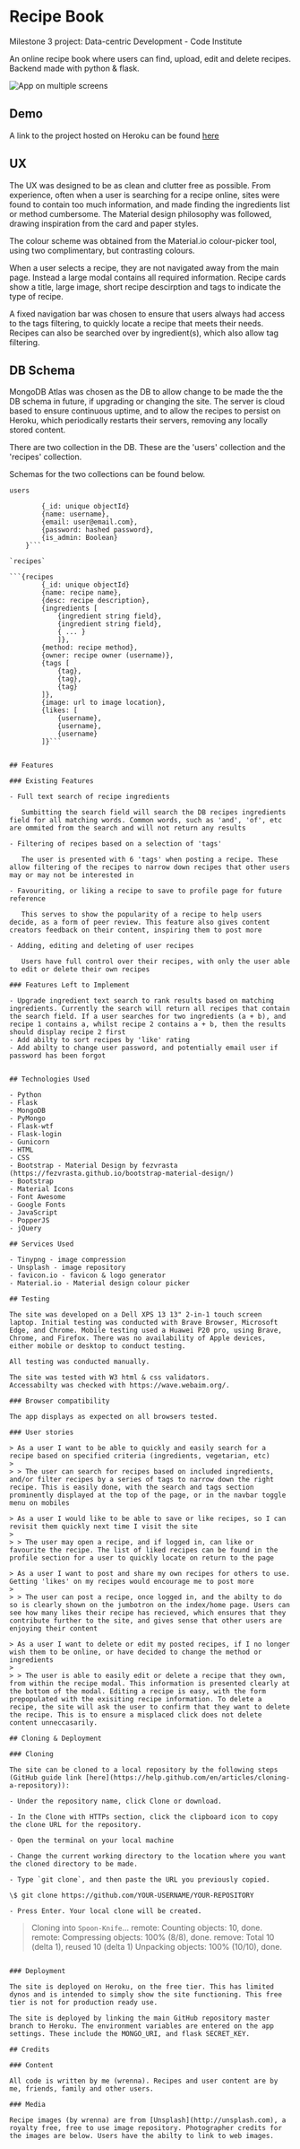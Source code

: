# Recipe Book

Milestone 3 project: Data-centric Development - Code Institute

An online recipe book where users can find, upload, edit and delete recipes. Backend made with python & flask.

![App on multiple screens](multiscreen.jpg)

## Demo

A link to the project hosted on Heroku can be found [here](https://wrengit-milestone3.herokuapp.com)

## UX

The UX was designed to be as clean and clutter free as possible. From experience, often when a user is searching for a recipe online, sites were found to contain too much information, and made finding the ingredients list or method cumbersome. The Material design philosophy was followed, drawing inspiration from the card and paper styles. 

The colour scheme was obtained from the Material.io colour-picker tool, using two complimentary, but contrasting colours. 

When a user selects a recipe, they are not navigated away from the main page. Instead a large modal contains all required information. Recipe cards show a title, large image, short recipe descirption and tags to indicate the type of recipe.

A fixed navigation bar was chosen to ensure that users always had access to the tags filtering, to quickly locate a recipe that meets their needs. Recipes can also be searched over by ingredient(s), which also allow tag filtering. 

## DB Schema

MongoDB Atlas was chosen as the DB to allow change to be made the the DB schema in future, if upgrading or changing the site. The server is cloud based to ensure continuous uptime, and to allow the recipes to persist on Heroku, which periodically restarts their servers, removing any locally stored content. 

There are two collection in the DB. These are the 'users' collection and the 'recipes' collection. 

Schemas for the two collections can be found below.

`users`

``` {user
        {_id: unique objectId}
        {name: username},
        {email: user@email.com},
        {password: hashed password},
        {is_admin: Boolean}
    }```

`recipes`

```{recipes
        {_id: unique objectId}
        {name: recipe name},
        {desc: recipe description},
        {ingredients [
            {ingredient string field},
            {ingredient string field},
            { ... }
            ]},
        {method: recipe method},
        {owner: recipe owner (username)},
        {tags [
            {tag},
            {tag}, 
            {tag}
        ]},
        {image: url to image location},
        {likes: [
            {username},
            {username},
            {username}
        ]}```


## Features

### Existing Features

- Full text search of recipe ingredients

   Sumbitting the search field will search the DB recipes ingredients field for all matching words. Common words, such as 'and', 'of', etc are ommited from the search and will not return any results

- Filtering of recipes based on a selection of 'tags'

   The user is presented with 6 'tags' when posting a recipe. These allow filtering of the recipes to narrow down recipes that other users may or may not be interested in

- Favouriting, or liking a recipe to save to profile page for future reference

   This serves to show the popularity of a recipe to help users decide, as a form of peer review. This feature also gives content creators feedback on their content, inspiring them to post more
   
- Adding, editing and deleting of user recipes

   Users have full control over their recipes, with only the user able to edit or delete their own recipes

### Features Left to Implement

- Upgrade ingredient text search to rank results based on matching ingredients. Currently the search will return all recipes that contain the search field. If a user searches for two ingredients (a + b), and recipe 1 contains a, whilst recipe 2 contains a + b, then the results should display recipe 2 first
- Add abilty to sort recipes by 'like' rating
- Add abilty to change user password, and potentially email user if password has been forgot


## Technologies Used

- Python
- Flask
- MongoDB
- PyMongo
- Flask-wtf
- Flask-login
- Gunicorn
- HTML
- CSS
- Bootstrap - Material Design by fezvrasta (https://fezvrasta.github.io/bootstrap-material-design/)
- Bootstrap
- Material Icons
- Font Awesome
- Google Fonts
- JavaScript
- PopperJS
- jQuery

## Services Used

- Tinypng - image compression
- Unsplash - image repository
- favicon.io - favicon & logo generator
- Material.io - Material design colour picker

## Testing

The site was developed on a Dell XPS 13 13" 2-in-1 touch screen laptop. Initial testing was conducted with Brave Browser, Microsoft Edge, and Chrome. Mobile testing used a Huawei P20 pro, using Brave, Chrome, and Firefox. There was no availability of Apple devices, either mobile or desktop to conduct testing.

All testing was conducted manually.

The site was tested with W3 html & css validators.
Accessabilty was checked with https://wave.webaim.org/.

### Browser compatibility

The app displays as expected on all browsers tested. 

### User stories

> As a user I want to be able to quickly and easily search for a recipe based on specified criteria (ingredients, vegetarian, etc)
>
> > The user can search for recipes based on included ingredients, and/or filter recipes by a series of tags to narrow down the right recipe. This is easily done, with the search and tags section prominently displayed at the top of the page, or in the navbar toggle menu on mobiles

> As a user I would like to be able to save or like recipes, so I can revisit them quickly next time I visit the site
>
> > The user may open a recipe, and if logged in, can like or favourite the recipe. The list of liked recipes can be found in the profile section for a user to quickly locate on return to the page

> As a user I want to post and share my own recipes for others to use. Getting 'likes' on my recipes would encourage me to post more
>
> > The user can post a recipe, once logged in, and the abilty to do so is clearly shown on the jumbotron on the index/home page. Users can see how many likes their recipe has recieved, which ensures that they contribute further to the site, and gives sense that other users are enjoying their content

> As a user I want to delete or edit my posted recipes, if I no longer wish them to be online, or have decided to change the method or ingredients
>
> > The user is able to easily edit or delete a recipe that they own, from within the recipe modal. This information is presented clearly at the bottom of the modal. Editing a recipe is easy, with the form prepopulated with the exisiting recipe information. To delete a recipe, the site will ask the user to confirm that they want to delete the recipe. This is to ensure a misplaced click does not delete content unneccasarily.

## Cloning & Deployment

### Cloning

The site can be cloned to a local repository by the following steps (GitHub guide link [here](https://help.github.com/en/articles/cloning-a-repository)):

- Under the repository name, click Clone or download.

- In the Clone with HTTPs section, click the clipboard icon to copy the clone URL for the repository.

- Open the terminal on your local machine

- Change the current working directory to the location where you want the cloned directory to be made.

- Type `git clone`, and then paste the URL you previously copied.

\$ git clone https://github.com/YOUR-USERNAME/YOUR-REPOSITORY

- Press Enter. Your local clone will be created.

```

> Cloning into `Spoon-Knife`...
> remote: Counting objects: 10, done.
> remote: Compressing objects: 100% (8/8), done.
> remove: Total 10 (delta 1), reused 10 (delta 1)
> Unpacking objects: 100% (10/10), done.

```

### Deployment

The site is deployed on Heroku, on the free tier. This has limited dynos and is intended to simply show the site functioning. This free tier is not for production ready use. 

The site is deployed by linking the main GitHub repository master branch to Heroku. The environment variables are entered on the app settings. These include the MONGO_URI, and flask SECRET_KEY.

## Credits

### Content

All code is written by me (wrenna). Recipes and user content are by me, friends, family and other users.

### Media

Recipe images (by wrenna) are from [Unsplash](http://unsplash.com), a royalty free, free to use image repository. Photographer credits for the images are below. Users have the abilty to link to web images.

